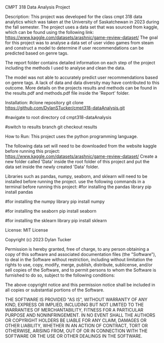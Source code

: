 CMPT 318  Data Analysis Project

Description:
This project was developed for the class cmpt 318 data analytics which was taken at the University of Saskatchewan in 2023 during the fall semester.
The project uses a data set that was sourced from kaggle, which can be found using the following link: https://www.kaggle.com/datasets/arashnic/game-review-dataset/
The goal for this project was to analyse a data set of user video games from steam and construct a model to determine if user recommendations can be predicted based on genre tags.

The report folder contains detailed information on each step of the project including the methods I used to analyse and clean the data.

The model was not able to accurately predict user recommendations based on genre tags. A lack of data and data diversity may have contributed to this outcome.
More details on the projects results and methods can be found in the results.pdf and methods.pdf file inside the 'Report' folder.


Installation:
#clone repository
git clone https://github.com/DylanSTucker/cmpt318-dataAnalysis.git

#navigate to root directory
cd cmpt318-dataAnalysis

#switch to results branch
git checkout results



How to Run:
This project uses the python programming language.

The following data set will need to be downloaded from the website kaggle before running this project: https://www.kaggle.com/datasets/arashnic/game-review-dataset/
Create a new folder called 'Data' inside the root folder of this project and put the data set inside the newly created 'Data' folder.

Libraries such as pandas, numpy, seaborn, and sklearn will need to be installed before running the project.
use the following commands in a terminal before running this project:
#for installing the pandas library
pip install pandas

#for installing the numpy library
pip install numpy

#for installing the seaborn
pip install seaborn

#for installing the sklearn library
pip install sklearn


License:
MIT License

Copyright (c) 2023 Dylan Tucker

Permission is hereby granted, free of charge, to any person obtaining a copy
of this software and associated documentation files (the "Software"), to deal
in the Software without restriction, including without limitation the rights
to use, copy, modify, merge, publish, distribute, sublicense, and/or sell
copies of the Software, and to permit persons to whom the Software is
furnished to do so, subject to the following conditions:

The above copyright notice and this permission notice shall be included in all
copies or substantial portions of the Software.

THE SOFTWARE IS PROVIDED "AS IS", WITHOUT WARRANTY OF ANY KIND, EXPRESS OR
IMPLIED, INCLUDING BUT NOT LIMITED TO THE WARRANTIES OF MERCHANTABILITY,
FITNESS FOR A PARTICULAR PURPOSE AND NONINFRINGEMENT. IN NO EVENT SHALL THE
AUTHORS OR COPYRIGHT HOLDERS BE LIABLE FOR ANY CLAIM, DAMAGES OR OTHER
LIABILITY, WHETHER IN AN ACTION OF CONTRACT, TORT OR OTHERWISE, ARISING FROM,
OUT OF OR IN CONNECTION WITH THE SOFTWARE OR THE USE OR OTHER DEALINGS IN THE
SOFTWARE.

